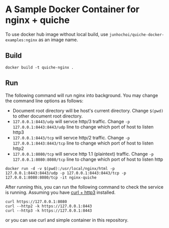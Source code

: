 # A Sample Docker Container for nginx + quiche

To use docker hub image without local build, use
`junhochoi/quiche-docker-examples:nginx` as an image name.

## Build

```
docker build -t quiche-nginx .
```

## Run

The following command will run nginx into background. You may change the command line
options as follows:

- Document root directory will be host's current directory. Change `$(pwd)` to other document root directory.
- `127.0.0.1:8443/udp` will servce http/3 traffic. Change `-p 127.0.0.1:8443:8443/udp` line to change which port of host to listen http3
- `127.0.0.1:8443/tcp` will servce http/2 traffic. Change `-p 127.0.0.1:8443:8443/tcp` line to change which port of host to listen http2
- `127.0.0.1:8080/tcp` will servce http 1.1 (plaintext) traffic. Change `-p 127.0.0.1:8080:8080/tcp` line to change which port of host to listen http

```
docker run -d -v $(pwd):/usr/local/nginx/html -p 127.0.0.1:8443:8443/udp -p 127.0.0.1:8443:8443/tcp -p 127.0.0.1:8080:8080/tcp -it nginx-quiche
```

After running this, you can run the following command to check the service is running.
Assuming you have [curl + http3](https://github.com/curl/curl/blob/master/docs/HTTP3.md) installed.

```
curl https://127.0.0.1:8080
curl --http2 -k https://127.0.0.1:8443
curl --http3 -k https://127.0.0.1:8443
```

or you can use curl and simple container in this repository.
